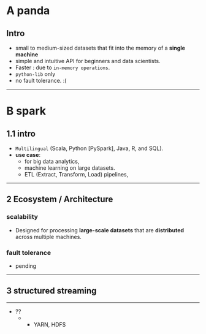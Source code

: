 # A panda 
## Intro
- small to medium-sized datasets that fit into the memory of a **single machine**
- simple and intuitive API for beginners and data scientists.
- Faster : due to `in-memory operations`.
- `python-lib` only
- no fault tolerance. :(

---
# B spark
## 1.1 intro
- `Multilingual` (Scala, Python [PySpark], Java, R, and SQL).
- **use case**:
  - for big data analytics,
  - machine learning on large datasets.
  - ETL (Extract, Transform, Load) pipelines,

---  
## 2 Ecosystem / Architecture
### scalability
- Designed for processing **large-scale datasets** that are **distributed** across multiple machines.

### fault tolerance
- pending


---
## 3 structured streaming

---
- ??
  - - YARN, HDFS
   